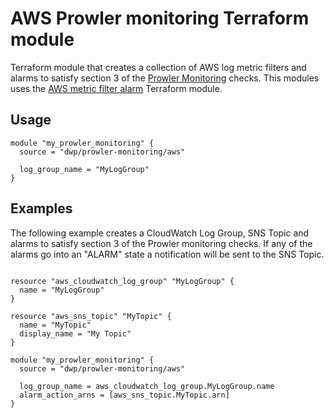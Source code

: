 # AWS Prowler monitoring Terraform module
Terraform module that creates a collection of AWS log metric filters and alarms to satisfy section 3 of the [Prowler Monitoring](https://github.com/toniblyx/prowler) checks. This modules uses the [AWS metric filter alarm](https://registry.terraform.io/modules/dwp/metric-filter-alarm/aws) Terraform module.

## Usage
```hcl
module "my_prowler_monitoring" {
  source = "dwp/prowler-monitoring/aws"

  log_group_name = "MyLogGroup"
}
```

## Examples
The following example creates a CloudWatch Log Group, SNS Topic and alarms to satisfy section 3 of the Prowler monitoring checks.
If any of the alarms go into an "ALARM" state a notification will be sent to the SNS Topic.
```hcl

resource "aws_cloudwatch_log_group" "MyLogGroup" {
  name = "MyLogGroup"
}

resource "aws_sns_topic" "MyTopic" {
  name = "MyTopic"
  display_name = "My Topic"
}

module "my_prowler_monitoring" {
  source = "dwp/prowler-monitoring/aws"

  log_group_name = aws_cloudwatch_log_group.MyLogGroup.name
  alarm_action_arns = [aws_sns_topic.MyTopic.arn]
}
```

